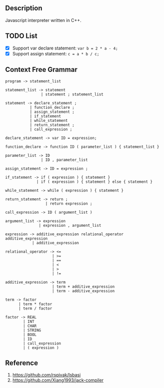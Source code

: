 ## Description
Javascript interpreter written in C++.

## TODO List
- [x] Support var declare statement: `var b = 2 * a - 4;`
- [x] Support assign statement: `c = a * b / c;`

## Context Free Grammar

```
program -> statement_list

statement_list -> statement
                | statement ; statement_list

statement -> declare_statement ;
           | function_declare ;
           | assign_statement ;
           | if_statement
           | while_statement
           | return_statement ;
           | call_expression ;

declare_statement -> var ID = expression;

function_declare -> function ID ( parameter_list ) { statement_list }

parameter_list -> ID
                | ID , parameter_list

assign_statement -> ID = expression ;

if_statement -> if ( expression ) { statement }
              | if ( expression ) { statement } else { statement }

while_statement -> while ( expression ) { statement }

return_statement -> return ; 
                  | return expression ;

call_expression -> ID ( argument_list )

argument_list -> expression
               | expression , argument_list

expression -> additive_expression relational_operator additive_expression
            | additive_expression

relational_operator -> <=
                     | >=
                     | ==
                     | <
                     | >
                     | !=

additive_expression -> term 
                     | term + additive_expression
                     | term - additive_expression

term -> factor
      | term * factor
      | term / factor

factor -> REAL
        | INT
        | CHAR
        | STRING
        | BOOL
        | ID
        | call_expression
        | ( expression )

```

## Reference
1. https://github.com/rspivak/lsbasi
2. https://github.com/Xiang1993/jack-compiler